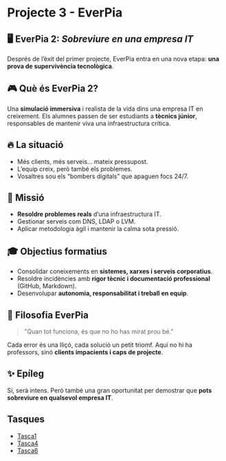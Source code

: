 # Projecte 3 - EverPia

## 🖥️ EverPia 2: *Sobreviure en una empresa IT*

Després de l’èxit del primer projecte, EverPia entra en una nova etapa: **una prova de supervivència tecnològica**.

## 🎮 Què és EverPia 2?
Una **simulació immersiva** i realista de la vida dins una empresa IT en creixement. Els alumnes passen de ser estudiants a **tècnics júnior**, responsables de mantenir viva una infraestructura crítica.

## 🔥 La situació
- Més clients, més serveis… mateix pressupost.
- L’equip creix, però també els problemes.
- Vosaltres sou els “bombers digitals” que apaguen focs 24/7.

## 🎯 Missió
- **Resoldre problemes reals** d’una infraestructura IT.
- Gestionar serveis com DNS, LDAP o LVM.
- Aplicar metodologia àgil i mantenir la calma sota pressió.

## 🎓 Objectius formatius
- Consolidar coneixements en **sistemes, xarxes i serveis corporatius**.
- Resoldre incidències amb **rigor tècnic i documentació professional** (GitHub, Markdown).
- Desenvolupar **autonomia, responsabilitat i treball en equip**.

## 💬 Filosofia EverPia
> "Quan tot funciona, és que no ho has mirat prou bé."

Cada error és una lliçó, cada solució un petit triomf. Aquí no hi ha professors, sinó **clients impacients i caps de projecte**.

## ✨ Epíleg
Sí, serà intens. Però també una gran oportunitat per demostrar que **pots sobreviure en qualsevol empresa IT**.

## Tasques
- [Tasca1](/Tasca01)
- [Tasca4](/Tasca04)
- [Tasca6](/Tasca06)
